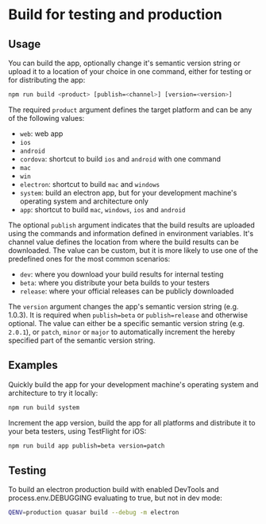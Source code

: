 # Build for testing and production

## Usage

You can build the app, optionally change it's semantic version string or upload it to a location of your choice in one command, either for testing or for distributing the app:

```bash
npm run build <product> [publish=<channel>] [version=<version>]
```

The required `product` argument defines the target platform and can be any of the following values:

* `web`: web app
* `ios`
* `android`
* `cordova`: shortcut to build `ios` and `android` with one command
* `mac`
* `win`
* `electron`: shortcut to build `mac` and `windows`
* `system`: build an electron app, but for your development machine's operating system and architecture only
* `app`: shortcut to build `mac`, `windows`, `ios` and `android`

The optional `publish` argument indicates that the build results are uploaded using the commands and information defined in environment variables. It's channel value defines the location from where the build results can be downloaded. The value can be custom, but it is more likely to use one of the predefined ones for the most common scenarios:

* `dev`: where you download your build results for internal testing
* `beta`: where you distribute your beta builds to your testers
* `release`: where your official releases can be publicly downloaded

The `version` argument changes the app's semantic version string (e.g. 1.0.3). It is required when `publish=beta` or `publish=release` and otherwise optional. The value can either be a specific semantic version string (e.g. `2.0.1`), or `patch`, `minor` or `major` to automatically increment the hereby specified part of the semantic version string.

## Examples

Quickly build the app for your development machine's operating system and architecture to try it locally:

```bash
npm run build system
```

Increment the app version, build the app for all platforms and distribute it to your beta testers, using TestFlight for iOS:

```bash
npm run build app publish=beta version=patch
```

## Testing

To build an electron production build with enabled DevTools and process.env.DEBUGGING evaluating to true, but not in dev mode:

```bash
QENV=production quasar build --debug -m electron
```

